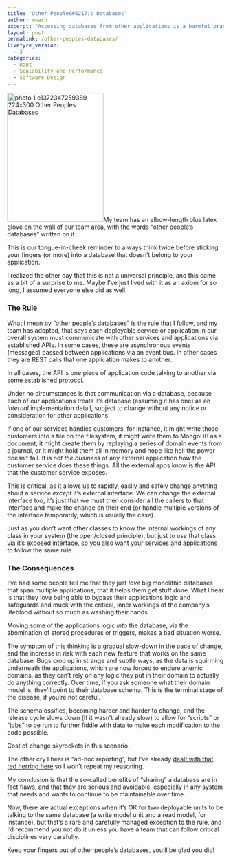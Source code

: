 ```yaml
---
title: 'Other People&#8217;s Databases'
author: mnash
excerpt: "Accessing databases from other applications is a harmful practice, and much can be gained by not doing it, even if it's become an ingrained habit. In this post I explain why my team has adopted this rule, and what we get from it."
layout: post
permalink: /other-peoples-databases/
livefyre_version:
  - 3
categories:
  - Rant
  - Scalability and Performance
  - Software Design
---
```

<p style="text-align: left;">
  <a href="http://jglobal.com/wp-content/uploads/2013/06/photo-1-e1372347288945.jpg"><img class="size-medium wp-image-2351 alignright" alt="photo 1 e1372347259389 224x300 Other Peoples Databases" src="http://jglobal.com/wp-content/uploads/2013/06/photo-1-e1372347259389-224x300.jpg" width="224" height="300" title="Other Peoples Databases" /></a>My team has an elbow-length blue latex glove on the wall of our team area, with the words &#8220;other people&#8217;s databases&#8221; written on it.
</p>

This is our tongue-in-cheek reminder to always think twice before sticking your fingers (or more) into a database that doesn&#8217;t belong to your application.

I realized the other day that this is not a universal principle, and this came as a bit of a surprise to me. Maybe I&#8217;ve just lived with it as an axiom for so long, I assumed everyone else did as well.

### The Rule

What I mean by &#8220;other people&#8217;s databases&#8221; is the rule that I follow, and my team has adopted, that says each deployable service or application in our overall system must communicate with other services and applications via established APIs. In some cases, these are asynchronous events (messages) passed between applications via an event bus. In other cases they are REST calls that one application makes to another.

In all cases, the API is one piece of application code talking to another via some established protocol.

Under no circumstances is that communication via a database, because each of our applications treats it&#8217;s database (assuming it has one) as an *internal* implementation detail, subject to change without any notice or consideration for other applications.

If one of our services handles customers, for instance, it might write those customers into a file on the filesystem, it might write them to MongoDB as a document, it might create them by replaying a series of domain events from a journal, or it might hold them all in memory and hope like hell the power doesn&#8217;t fail. It is *not the business* of any external application *how* the customer service does these things. All the external apps know is the API that the customer service exposes.

This is critical, as it allows us to rapidly, easily and safely change anything about a service *except* it&#8217;s external interface. We can change the external interface too, it&#8217;s just that we must then consider all the callers to that interface and make the change on their end (or handle multiple versions of the interface temporarily, which is usually the case).

Just as you don&#8217;t want other classes to know the internal workings of any class in your system (the open/closed principle), but just to *use* that class via it&#8217;s exposed interface, so you also want your services and applications to follow the same rule.

### The Consequences

I&#8217;ve had some people tell me that they just *love* big monolithic databases that span multiple applications, that it helps them get stuff done. What I hear is that they love being able to bypass their applications logic and safeguards and muck with the critical, inner workings of the company&#8217;s lifeblood without so much as washing their hands.

Moving some of the applications logic *into* the database, via the abomination of stored procedures or triggers, makes a bad situation worse.

The symptom of this thinking is a gradual slow-down in the pace of change, and the increase in risk with each new feature that works on the same database. Bugs crop up in strange and subtle ways, as the data is squirming underneath the applications, which are now forced to endure anemic domains, as they can&#8217;t rely on any logic they put in their domain to actually do anything correctly. Over time, if you ask someone what their domain model is, they&#8217;ll point to their database schema. This is the terminal stage of the disease, if you&#8217;re not careful.

The schema ossifies, becoming harder and harder to change, and the release cycle slows down (if it wasn&#8217;t already slow) to allow for &#8220;scripts&#8221; or &#8220;jobs&#8221; to be run to further fiddle with data to make each modification to the code possible.

Cost of change skyrockets in this scenario.

The other cry I hear is &#8220;ad-hoc reporting&#8221;, but I&#8217;ve already <a href="http://jglobal.com/the-ad-hoc-reporting-problem/" target="_new">dealt with that red herring here</a> so I won&#8217;t repeat my reasoning.

My conclusion is that the so-called benefits of &#8220;sharing&#8221; a database are in fact flaws, and that they are serious and avoidable, especially in any system that needs and wants to continue to be maintainable over time.

Now, there are actual exceptions when it&#8217;s OK for two deployable units to be talking to the same database (a write model unit and a read model, for instance), but that&#8217;s a rare and carefully managed exception to the rule, and I&#8217;d recommend you not do it unless you have a team that can follow critical disciplines very carefully.

Keep your fingers out of other people&#8217;s databases, you&#8217;ll be glad you did!